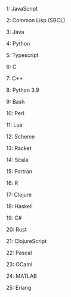1: JavaScript

2: Common Lisp (SBCL)

3: Java

4: Python

5: Typescript

6: C

7: C++

8: Python 3.9

9: Bash

10: Perl

11: Lua

12: Scheme

13: Racket

14: Scala

15: Fortran

16: R

17: Clojure

18: Haskell

19: C#

20: Rust

21: ClojureScript

22: Pascal

23: OCaml

24: MATLAB

25: Erlang

